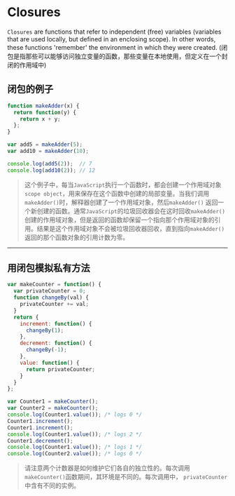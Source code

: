 # Closures

`Closures` are functions that refer to independent (free) variables (variables that are used locally, but defined in an enclosing scope). In other words, these functions 'remember' the environment in which they were created. (闭包是指那些可以能够访问独立变量的函数，那些变量在本地使用，但定义在一个封闭的作用域中)

## 闭包的例子

```javascript
function makeAdder(x) {
  return function(y) {
    return x + y;
  };
}

var add5 = makeAdder(5);
var add10 = makeAdder(10);

console.log(add5(2));  // 7
console.log(add10(2)); // 12
```

> 这个例子中，每当`JavaScript`执行一个函数时，都会创建一个作用域对象`scope object`，用来保存在这个函数中创建的局部变量。当我们调用`makeAdder()`时，解释器创建了一个作用域对象，然后`makeAdder()` 返回一个新创建的函数。通常`JavaScript`的垃圾回收器会在这时回收`makeAdder()`创建的作用域对象，但是返回的函数却保留一个指向那个作用域对象的引用。结果是这个作用域对象不会被垃圾回收器回收，直到指向`makeAdder()`返回的那个函数对象的引用计数为零。

---

## 用闭包模拟私有方法

```javascript
var makeCounter = function() {
  var privateCounter = 0;
  function changeBy(val) {
    privateCounter += val;
  }
  return {
    increment: function() {
      changeBy(1);
    },
    decrement: function() {
      changeBy(-1);
    },
    value: function() {
      return privateCounter;
    }
  }
};

var Counter1 = makeCounter();
var Counter2 = makeCounter();
console.log(Counter1.value()); /* logs 0 */
Counter1.increment();
Counter1.increment();
console.log(Counter1.value()); /* logs 2 */
Counter1.decrement();
console.log(Counter1.value()); /* logs 1 */
console.log(Counter2.value()); /* logs 0 */
```

> 请注意两个计数器是如何维护它们各自的独立性的。每次调用`makeCounter()`函数期间，其环境是不同的。每次调用中， `privateCounter`中含有不同的实例。

